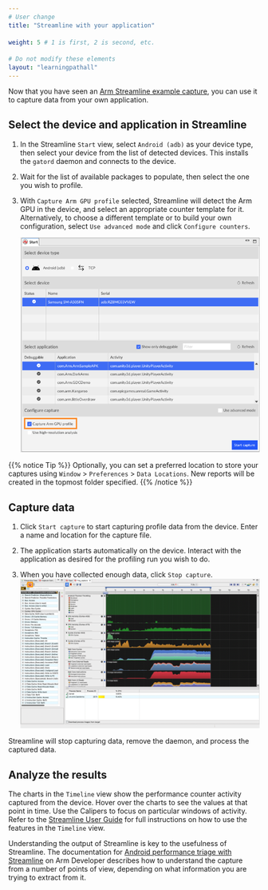 ```yaml
---
# User change
title: "Streamline with your application"

weight: 5 # 1 is first, 2 is second, etc.

# Do not modify these elements
layout: "learningpathall"
---
```

Now that you have seen an [Arm Streamline example capture](../streamline_example), you can use it to capture data from your own application.

## Select the device and application in Streamline

1. In the Streamline `Start` view, select `Android (adb)` as your device type, then select your device from the list of detected devices. This installs the `gatord` daemon and connects to the device.

1. Wait for the list of available packages to populate, then select the one you wish to profile.
1. With `Capture Arm GPU profile` selected, Streamline will detect the Arm GPU in the device, and select an appropriate counter template for it. Alternatively, to choose a different template or to build your own configuration, select `Use advanced mode` and click `Configure counters`.

    ![Connect to device #center](images/start.png "Connect to the device")

{{% notice Tip %}}
Optionally, you can set a preferred location to store your captures using `Window` > `Preferences` > `Data Locations`. New reports will be created in the topmost folder specified.
{{% /notice %}}


## Capture data

1. Click `Start capture` to start capturing profile data from the device. Enter a name and location for the capture file.

1. The application starts automatically on the device. Interact with the application as desired for the profiling run you wish to do.

1. When you have collected enough data, click `Stop capture`.
![Stop capture #center](images/stop_capture.png "Stop Capture")

Streamline will stop capturing data, remove the daemon, and process the captured data.

## Analyze the results

The charts in the `Timeline` view show the performance counter activity captured from the device. Hover over the charts to see the values at that point in time. Use the Calipers to focus on particular windows of activity. Refer to the [Streamline User Guide](https://developer.arm.com/documentation/101816/latest/Analyze-your-capture) for full instructions on how to use the features in the `Timeline` view.

Understanding the output of Streamline is key to the usefulness of Streamline. The documentation for [Android performance triage with Streamline](https://developer.arm.com/documentation/102540/latest/) on Arm Developer describes how to understand the capture from a number of points of view, depending on what information you are trying to extract from it.

